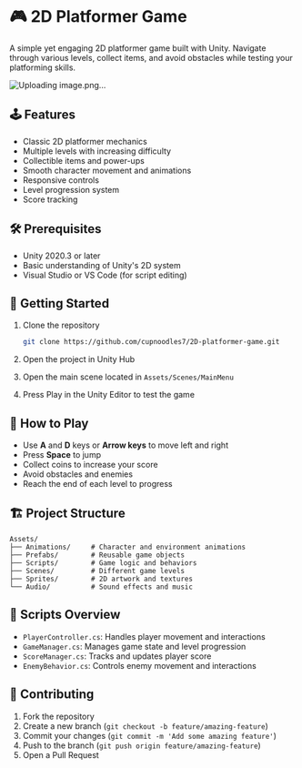 # 🎮 2D Platformer Game

A simple yet engaging 2D platformer game built with Unity. Navigate through various levels, collect items, and avoid obstacles while testing your platforming skills.

![Uploading image.png…]()


## 🕹️ Features

- Classic 2D platformer mechanics
- Multiple levels with increasing difficulty
- Collectible items and power-ups
- Smooth character movement and animations
- Responsive controls
- Level progression system
- Score tracking

## 🛠️ Prerequisites

- Unity 2020.3 or later
- Basic understanding of Unity's 2D system
- Visual Studio or VS Code (for script editing)

## 🚀 Getting Started

1. Clone the repository
   ```bash
   git clone https://github.com/cupnoodles7/2D-platformer-game.git
   ```

2. Open the project in Unity Hub

3. Open the main scene located in `Assets/Scenes/MainMenu`

4. Press Play in the Unity Editor to test the game

## 🎯 How to Play

- Use **A** and **D** keys or **Arrow keys** to move left and right
- Press **Space** to jump
- Collect coins to increase your score
- Avoid obstacles and enemies
- Reach the end of each level to progress

## 🏗️ Project Structure

```
Assets/
├── Animations/     # Character and environment animations
├── Prefabs/        # Reusable game objects
├── Scripts/        # Game logic and behaviors
├── Scenes/         # Different game levels
├── Sprites/        # 2D artwork and textures
└── Audio/          # Sound effects and music
```

## 📝 Scripts Overview

- `PlayerController.cs`: Handles player movement and interactions
- `GameManager.cs`: Manages game state and level progression
- `ScoreManager.cs`: Tracks and updates player score
- `EnemyBehavior.cs`: Controls enemy movement and interactions

## 🤝 Contributing

1. Fork the repository
2. Create a new branch (`git checkout -b feature/amazing-feature`)
3. Commit your changes (`git commit -m 'Add some amazing feature'`)
4. Push to the branch (`git push origin feature/amazing-feature`)
5. Open a Pull Request


